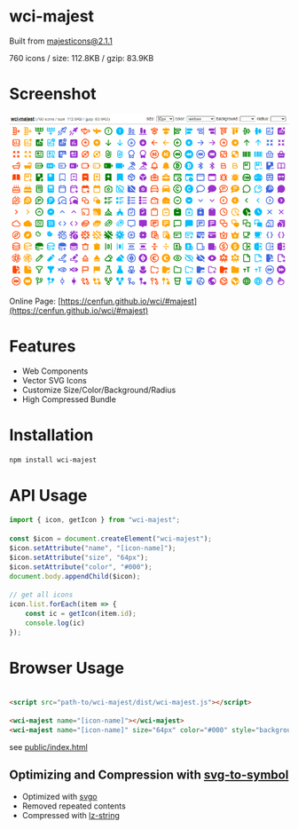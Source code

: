 # wci-majest
Built from [majesticons@2.1.1](https://github.com/halfmage/majesticons)  

760 icons / size: 112.8KB / gzip: 83.9KB  



# Screenshot
![screenshot](public/screenshot.png)

Online Page: [https://cenfun.github.io/wci/#majest](https://cenfun.github.io/wci/#majest)

# Features
* Web Components
* Vector SVG Icons 
* Customize Size/Color/Background/Radius
* High Compressed Bundle
# Installation
```sh
npm install wci-majest
```
# API Usage
```js
import { icon, getIcon } from "wci-majest";

const $icon = document.createElement("wci-majest");
$icon.setAttribute("name", "[icon-name]");
$icon.setAttribute("size", "64px");
$icon.setAttribute("color", "#000");
document.body.appendChild($icon);

// get all icons
icon.list.forEach(item => {
    const ic = getIcon(item.id);
    console.log(ic)
});
```
# Browser Usage
```html

<script src="path-to/wci-majest/dist/wci-majest.js"></script>

<wci-majest name="[icon-name]"></wci-majest>
<wci-majest name="[icon-name]" size="64px" color="#000" style="background:#f5f5f5;"></wci-majest>
```
see [public/index.html](public/index.html)

## Optimizing and Compression with [svg-to-symbol](https://github.com/cenfun/svg-to-symbol)
* Optimized with [svgo](https://github.com/svg/svgo)
* Removed repeated contents
* Compressed with [lz-string](https://github.com/pieroxy/lz-string)